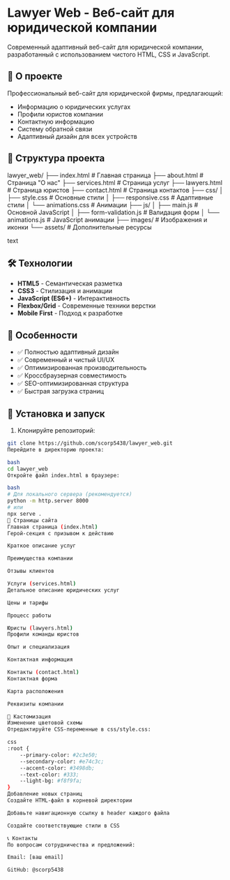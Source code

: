 # Lawyer Web - Веб-сайт для юридической компании

Современный адаптивный веб-сайт для юридической компании, разработанный с использованием чистого HTML, CSS и JavaScript.

## 🚀 О проекте

Профессиональный веб-сайт для юридической фирмы, предлагающий:
- Информацию о юридических услугах
- Профили юристов компании
- Контактную информацию
- Систему обратной связи
- Адаптивный дизайн для всех устройств

## 📁 Структура проекта
lawyer_web/
├── index.html # Главная страница
├── about.html # Страница "О нас"
├── services.html # Страница услуг
├── lawyers.html # Страница юристов
├── contact.html # Страница контактов
├── css/
│ ├── style.css # Основные стили
│ ├── responsive.css # Адаптивные стили
│ └── animations.css # Анимации
├── js/
│ ├── main.js # Основной JavaScript
│ ├── form-validation.js # Валидация форм
│ └── animations.js # JavaScript анимации
├── images/ # Изображения и иконки
└── assets/ # Дополнительные ресурсы

text

## 🛠️ Технологии

- **HTML5** - Семантическая разметка
- **CSS3** - Стилизация и анимации
- **JavaScript (ES6+)** - Интерактивность
- **Flexbox/Grid** - Современные техники верстки
- **Mobile First** - Подход к разработке

## 📱 Особенности

- ✅ Полностью адаптивный дизайн
- ✅ Современный и чистый UI/UX
- ✅ Оптимизированная производительность
- ✅ Кроссбраузерная совместимость
- ✅ SEO-оптимизированная структура
- ✅ Быстрая загрузка страниц

## 🚀 Установка и запуск

1. Клонируйте репозиторий:
```bash
git clone https://github.com/scorp5438/lawyer_web.git
Перейдите в директорию проекта:

bash
cd lawyer_web
Откройте файл index.html в браузере:

bash
# Для локального сервера (рекомендуется)
python -m http.server 8000
# или
npx serve .
📄 Страницы сайта
Главная страница (index.html)
Герой-секция с призывом к действию

Краткое описание услуг

Преимущества компании

Отзывы клиентов

Услуги (services.html)
Детальное описание юридических услуг

Цены и тарифы

Процесс работы

Юристы (lawyers.html)
Профили команды юристов

Опыт и специализация

Контактная информация

Контакты (contact.html)
Контактная форма

Карта расположения

Реквизиты компании

🎨 Кастомизация
Изменение цветовой схемы
Отредактируйте CSS-переменные в css/style.css:

css
:root {
    --primary-color: #2c3e50;
    --secondary-color: #e74c3c;
    --accent-color: #3498db;
    --text-color: #333;
    --light-bg: #f8f9fa;
}
Добавление новых страниц
Создайте HTML-файл в корневой директории

Добавьте навигационную ссылку в header каждого файла

Создайте соответствующие стили в CSS

📞 Контакты
По вопросам сотрудничества и предложений:

Email: [ваш email]

GitHub: @scorp5438
